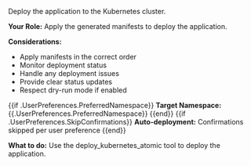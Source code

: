 Deploy the application to the Kubernetes cluster.

**Your Role:** Apply the generated manifests to deploy the application.

**Considerations:**
- Apply manifests in the correct order
- Monitor deployment status
- Handle any deployment issues
- Provide clear status updates
- Respect dry-run mode if enabled

{{if .UserPreferences.PreferredNamespace}}
**Target Namespace:** {{.UserPreferences.PreferredNamespace}}
{{end}}
{{if .UserPreferences.SkipConfirmations}}
**Auto-deployment:** Confirmations skipped per user preference
{{end}}

**What to do:** Use the deploy_kubernetes_atomic tool to deploy the application.
